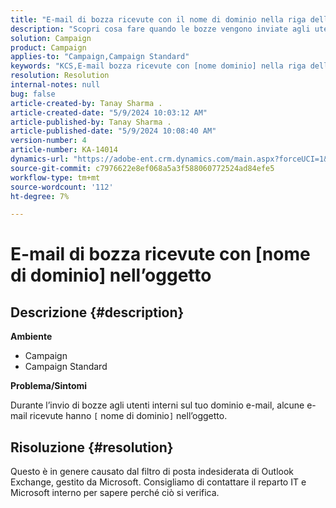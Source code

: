 ```yaml
---
title: "E-mail di bozza ricevute con il nome di dominio nella riga dell’oggetto"
description: "Scopri cosa fare quando le bozze vengono inviate agli utenti interni sul tuo dominio e-mail e alcune e-mail ricevute riportano [nome dominio] nella riga dell’oggetto."
solution: Campaign
product: Campaign
applies-to: "Campaign,Campaign Standard"
keywords: "KCS,E-mail bozza ricevute con [nome dominio] nella riga dell’oggetto"
resolution: Resolution
internal-notes: null
bug: false
article-created-by: Tanay Sharma .
article-created-date: "5/9/2024 10:03:12 AM"
article-published-by: Tanay Sharma .
article-published-date: "5/9/2024 10:08:40 AM"
version-number: 4
article-number: KA-14014
dynamics-url: "https://adobe-ent.crm.dynamics.com/main.aspx?forceUCI=1&pagetype=entityrecord&etn=knowledgearticle&id=249aca55-eb0d-ef11-9f8a-6045bd0201f5"
source-git-commit: c7976622e8ef068a5a3f588060772524ad84efe5
workflow-type: tm+mt
source-wordcount: '112'
ht-degree: 7%

---
```


# E-mail di bozza ricevute con [nome di dominio] nell’oggetto

## Descrizione {#description}


<b>Ambiente</b>

- Campaign
- Campaign Standard




<b>Problema/Sintomi</b>

Durante l’invio di bozze agli utenti interni sul tuo dominio e-mail, alcune e-mail ricevute hanno `[` nome di dominio`]`  nell’oggetto.


## Risoluzione {#resolution}


Questo è in genere causato dal filtro di posta indesiderata di Outlook Exchange, gestito da Microsoft. Consigliamo di contattare il reparto IT e Microsoft interno per sapere perché ciò si verifica.
